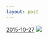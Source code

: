 ```yaml
---
layout: post
---
```


<p>
  <time><a href="/437">2015-10-27</a></time>
  <a href="/437"><img src="{{ site.assets_url }}/437-640.jpg" srcset="{{ site.assets_url }}/437-1280.jpg 1280w, {{ site.assets_url }}/437-960.jpg 960w, {{ site.assets_url }}/437-640.jpg 640w, {{ site.assets_url }}/437-320.jpg 320w" sizes="(min-width: 700px) 50vw, calc(100vw - 2rem)" /></a>
</p>
